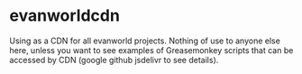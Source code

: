 # evanworldcdn
Using as a CDN for all evanworld projects.  Nothing of use to anyone else here, unless you want to see examples of Greasemonkey scripts that can be accessed by CDN (google github jsdelivr to see details).
